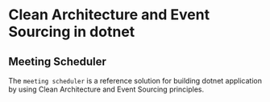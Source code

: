 # Clean Architecture and Event Sourcing in dotnet

## Meeting Scheduler

The `meeting scheduler` is a reference solution for building dotnet application by using Clean Architecture and Event Sourcing principles.
